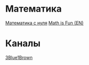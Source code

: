 # Математика

[Математика с нуля](http://spacemath.xyz/)
[Math is Fun (EN)](https://www.mathsisfun.com/index.htm)

# Каналы

[3Blue1Brown](https://www.youtube.com/c/3blue1brown)
